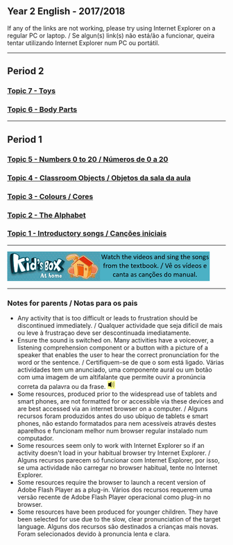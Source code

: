 ## Year 2 English - 2017/2018

If any of the links are not working, please try using Internet Explorer on a regular PC or laptop. / Se algun(s) link(s) não está/ão a funcionar, queira tentar utilizando Internet Explorer num PC ou portátil.

***
## Period 2
### [Topic 7 - Toys](https://tangerina-pt.github.io/English/Toys_B)
### [Topic 6 - Body Parts](https://tangerina-pt.github.io/English/Body_Parts_B)

***
## Period 1
### [Topic 5 - Numbers 0 to 20 / Números de 0 a 20](https://tangerina-pt.github.io/English/Numbers_1_to_20)
### [Topic 4 - Classroom Objects / Objetos da sala da aula](https://tangerina-pt.github.io/English/Classroom_Objects_B)
### [Topic 3 - Colours / Cores](https://tangerina-pt.github.io/English/Colours_B)
### [Topic 2 - The Alphabet](https://tangerina-pt.github.io/English/Alphabet_B)
### [Topic 1 - Introductory songs / Canções iniciais](https://tangerina-pt.github.io/English/Intro_B)  

***
[![kbah](/images/kbah.PNG)](https://tangerina-pt.github.io/English/kb2)[![kbtx](/images/kbtx.PNG)](https://tangerina-pt.github.io/English/kb2)  

***

### Notes for parents / Notas para os pais
* Any activity that is too difficult or leads to frustration should be discontinued immediately. / Qualquer actividade que seja difícil de mais ou leve à frustraçao deve ser descontinuada imediatamente.
* Ensure the sound is switched on. Many activities have a voiceover, a listening comprehension component or a button with a picture of a speaker that enables the user to hear the correct pronunciation for the word or the sentence. / Certifiquem-se de que o som está ligado. Várias actividades tem um anunciado, uma componente aural ou um botão com uma imagem de um altifalante que permite ouvir a pronúncia correta da palavra ou da frase. ![spkr2](/images/spkr2.PNG)
* Some resources, produced prior to the widespread use of tablets and smart phones, are not formatted for or accessible via these devices and are best accessed via an internet browser on a computer. / Alguns recursos foram produzidos antes do uso ubíquo de tablets e smart phones, não estando formatados para nem acessíveis através destes aparelhos e funcionam melhor num browser regular instalado num computador.
* Some resources seem only to work with Internet Explorer so if an activity doesn't load in your habitual browser try Internet Explorer. / Alguns recursos parecem só funcionar com Internet Explorer, por isso, se uma actividade não carregar no browser habitual, tente no Internet Explorer.
* Some resources require the browser to launch a recent version of Adobe Flash Player as a plug-in. Vários dos recursos requerem uma versão recente de Adobe Flash Player operacional como plug-in no browser.
* Some resources have been produced for younger children. They have been selected for use due to the slow, clear pronunciation of the target language. Alguns dos recursos são destinados a crianças mais novas. Foram selecionados devido à pronuncia lenta e clara.
